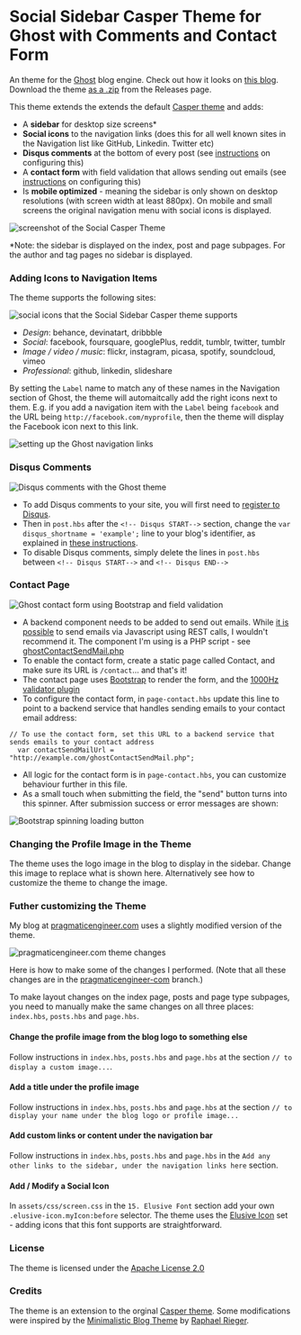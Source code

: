 # Social Sidebar Casper Theme for Ghost with Comments and Contact Form

An theme for the [Ghost](https://ghost.org/) blog engine. Check out how it looks on [this blog](http://blog.pragmaticengineer.com/). Download the theme [as a .zip](https://github.com/gergelyorosz/GhostSocialCasper/releases) from the Releases page. 

This theme extends the extends the default [Casper theme](https://github.com/TryGhost/Casper) and adds:
- A **sidebar** for desktop size screens*
- **Social icons** to the navigation links (does this for all well known sites in the Navigation list like GitHub, Linkedin. Twitter etc)
- **Disqus comments** at the bottom of every post (see [instructions](#disqus-comments) on configuring this)
- A **contact form** with field validation that allows sending out emails (see [instructions](#contact-page) on configuring this)
- Is **mobile optimized** - meaning the sidebar is only shown on desktop resolutions (with screen width at least 880px). On mobile and small screens the original navigation menu with social icons is displayed.

![screenshot of the Social Casper Theme](https://raw.githubusercontent.com/gergelyorosz/GhostSocialCasper/master/github-images/theme-on-multiple-screens.png)

*Note: the sidebar is displayed on the index, post and page subpages. For the author and tag pages no sidebar is displayed.

### Adding Icons to Navigation Items

The theme supports the following sites:

![social icons that the Social Sidebar Casper theme supports](https://raw.githubusercontent.com/gergelyorosz/GhostSocialCasper/master/github-images/supported-social-icons.png)

- *Design*: behance, devinatart, dribbble
- *Social*: facebook, foursquare, googlePlus, reddit, tumblr, twitter, tumblr
- *Image / video / music*: flickr, instagram, picasa, spotify, soundcloud, vimeo
- *Professional*: github, linkedin, slideshare

By setting the `Label` name to match any of these names in the Navigation section of Ghost, the theme will automaitcally add the right icons next to them. E.g. if you add a navigation item with the `Label` being `facebook` and the URL being `http://facebook.com/myprofile`, then the theme will display the Facebook icon next to this link.

![setting up the Ghost navigation links](https://raw.githubusercontent.com/gergelyorosz/GhostSocialCasper/master/github-images/ghost-setup.png)

### Disqus Comments

![Disqus comments with the Ghost theme](https://raw.githubusercontent.com/gergelyorosz/GhostSocialCasper/master/github-images/disqus-screenshot.png)

- To add Disqus comments to your site, you will first need to [register to Disqus](https://disqus.com/register).
- Then in `post.hbs` after the `<!-- Disqus START-->` section, change the `var disqus_shortname = 'example';` line to your blog's identifier, as explained in [these instructions](https://help.disqus.com/customer/portal/articles/1454924-ghost-installation-instructions).
- To disable Disqus comments, simply delete the lines in `post.hbs` between `<!-- Disqus START-->` and `<!-- Disqus END-->`

### Contact Page

![Ghost contact form using Bootstrap and field validation](https://raw.githubusercontent.com/gergelyorosz/GhostSocialCasper/master/github-images/contact-form.gif)

- A backend component needs to be added to send out emails. While [it is possible](https://medium.com/@mariusc23/send-an-email-using-only-javascript-b53319616782) to send emails via Javascript using REST calls, I wouldn't recommend it. The component I'm using is a PHP script - see [ghostContactSendMail.php](https://github.com/gergelyorosz/GhostSocialCasper/blob/master/ServerComponents/ghostContactSendMail.php)
- To enable the contact form, create a static page called Contact, and make sure its URL is `/contact`... and that's it!
- The contact page uses [Bootstrap](http://getbootstrap.com/) to render the form, and the [1000Hz validator plugin](http://1000hz.github.io/bootstrap-validator/)
- To configure the contact form, in `page-contact.hbs` update this line to point to a backend service that handles sending emails to your contact email address:
```
// To use the contact form, set this URL to a backend service that sends emails to your contact address
  var contactSendMailUrl = "http://example.com/ghostContactSendMail.php";
```
- All logic for the contact form is in `page-contact.hbs`, you can customize behaviour further in this file.
- As a small touch when submitting the field, the "send" button turns into this spinner. After submission success or error messages are shown:

![Bootstrap spinning loading button](https://raw.githubusercontent.com/gergelyorosz/GhostSocialCasper/master/github-images/spinning-send-message.gif)


### Changing the Profile Image in the Theme

The theme uses the logo image in the blog to display in the sidebar. Change this image to replace what is shown here. Alternatively see how to customize the theme to change the image.

### Futher customizing the Theme 

My blog at [pragmaticengineer.com](http://pragmaticengineer.com) uses a slightly modified version of the theme.

![pragmaticengineer.com theme changes](https://raw.githubusercontent.com/gergelyorosz/GhostSocialCasper/master/github-images/pragmaticengineer-com.png)

Here is how to make some of the changes I performed. (Note that all these changes are in the [pragmaticengineer-com](https://github.com/gergelyorosz/GhostSocialCasper/tree/pragmaticengineer-com) branch.)

To make layout changes on the index page, posts and page type subpages, you need to manually make the same changes on all three places: `index.hbs`, `posts.hbs` and `page.hbs`. 

#### Change the profile image from the blog logo to something else

Follow instructions in `index.hbs`, `posts.hbs` and `page.hbs` at the section `// to display a custom image...`.

#### Add a title under the profile image

Follow instructions in `index.hbs`, `posts.hbs` and `page.hbs` at the section `// to display your name under the blog logo or profile image...`

#### Add custom links or content under the navigation bar

Follow instructions in `index.hbs`, `posts.hbs` and `page.hbs` in the `Add any other links to the sidebar, under the navigation links here` section.

#### Add / Modify a Social Icon

In `assets/css/screen.css` in the `15. Elusive Font` section add your own `.elusive-icon.myIcon:before` selector. The theme uses the [Elusive Icon](http://elusiveicons.com/icons/) set - adding icons that this font supports are straightforward.

### License

The theme is licensed under the [Apache License 2.0](https://raw.githubusercontent.com/gergelyorosz/GhostSocialCasper/master/LICENSE.txt)

### Credits

The theme is an extension to the orginal [Casper theme](https://github.com/TryGhost/Casper). Some modifications were inspired by the [Minimalistic Blog Theme](http://blog.rriegger.com/free-ghost-cms-template/) by [Raphael Rieger](https://github.com/rriegger).
